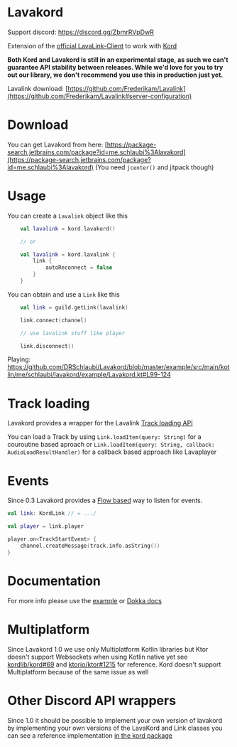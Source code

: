 # Lavakord
Support discord: https://discord.gg/ZbmrRVpDwR

Extension of the [official LavaLink-Client](https://github.com/FredBoat/Lavalink-Client) to work with [Kord](https://github.com/kordlib/kord)

**Both Kord and Lavakord is still in an experimental stage, as such we can't guarantee API stability between releases. While we'd love for you to try out our library, we don't recommend you use this in production just yet.**

Lavalink download: [https://github.com/Frederikam/Lavalink](https://github.com/Frederikam/Lavalink#server-configuration)

# Download
You can get Lavakord from here: [https://package-search.jetbrains.com/package?id=me.schlaubi%3Alavakord](https://package-search.jetbrains.com/package?id=me.schlaubi%3Alavakord) (You need `jcenter()` and jitpack though)

# Usage
You can create a `Lavalink` object like this
```kotlin
    val lavalink = kord.lavakord()

    // or    

    val lavalink = kord.lavalink {
        link {
            autoReconnect = false
        }
    }
```

You can obtain and use a `Link` like this
```kotlin
    val link = guild.getLink(lavalink)

    link.connect(channel)

    // use lavalink stuff like player

    link.disconnect()
```

Playing: https://github.com/DRSchlaubi/Lavakord/blob/master/example/src/main/kotlin/me/schlaubi/lavakord/example/Lavakord.kt#L99-124

# Track loading
Lavakord provides a wrapper for the Lavalink [Track loading API](https://github.com/Frederikam/Lavalink/blob/master/IMPLEMENTATION.md#track-loading-api)

You can load a Track by using `Link.loadItem(query: String)` for a couroutine based aproach or `Link.loadItem(query: String, callback: AudioLoadResultHandler)` for a callback based approach like Lavaplayer

# Events
Since 0.3 Lavakord provides a [Flow based](https://kotlinlang.org/docs/reference/coroutines/flow.html) way to listen for events.

```kotlin
val link: KordLink // = .../

val player = link.player

player.on<TrackStartEvent> {
    channel.createMessage(track.info.asString())
}
```

# Documentation
For more info please use the [example](https://github.com/DRSchlaubi/Lavakord/blob/master/example) or [Dokka docs](https://l.mik.wtf/lavakord/)

# Multiplatform
Since Lavakord 1.0 we use only Multiplatform Kotlin libraries but Ktor doesn't support Websockets when using Kotlin native yet see [kordlib/kord#69](https://github.com/kordlib/kord/issues/69) and [ktorio/ktor#1215](https://github.com/ktorio/ktor/issues/1215) for reference. Kord doesn't support Multiplatform because of the same issue as well

# Other Discord API wrappers
Since 1.0 it should be possible to implement your own version of lavakord by implementing your own versions of the LavaKord and Link classes you can see a reference implementation [in the kord package](https://github.com/DRSchlaubi/Lavakord/blob/master/src/main/kotlin/me/schlaubi/lavakord/kord)
